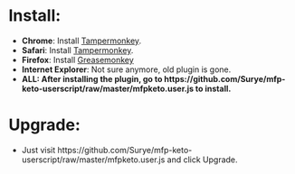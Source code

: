 <h1>Install:</h1>
<ul>
<li><b>Chrome</b>: Install <a href="https://chrome.google.com/webstore/detail/dhdgffkkebhmkfjojejmpbldmpobfkfo">Tampermonkey</a>.</li>
<li><b>Safari</b>: Install <a href="https://tampermonkey.net/?ext=dhdg&browser=safari">Tampermonkey</a>.</li>
<li><b>Firefox</b>: Install <a href="https://addons.mozilla.org/en-US/firefox/addon/greasemonkey/">Greasemonkey</a></li>
<li><b>Internet Explorer</b>: Not sure anymore, old plugin is gone.</li>
<li><b>ALL: After installing the plugin, go to https://github.com/Surye/mfp-keto-userscript/raw/master/mfpketo.user.js to install.</b>
</ul>

<h1>Upgrade:</h1>
<ul>
<li>Just visit https://github.com/Surye/mfp-keto-userscript/raw/master/mfpketo.user.js and click Upgrade.</li>
</ul>
